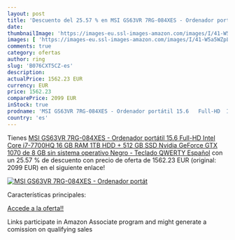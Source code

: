 ```yaml
---
layout: post
title: 'Descuento del 25.57 % en MSI GS63VR 7RG-084XES - Ordenador portát'
date: 
thumbnailImage: 'https://images-eu.ssl-images-amazon.com/images/I/41-W5a5WZpL._SL200_.jpg'
images: [ 'https://images-eu.ssl-images-amazon.com/images/I/41-W5a5WZpL._SL200_.jpg' ]
comments: true
category: ofertas
author: ring
slug: 'B076CXT5CZ-es'
description:
actualPrice: 1562.23 EUR
currency: EUR
price: 1562.23
comparePrice: 2099 EUR
inStock: true
prodname: 'MSI GS63VR 7RG-084XES - Ordenador portátil 15.6   Full-HD  Intel Core i7-7700HQ  16 GB RAM  1TB HDD + 512 GB SSD  Nvidia GeForce GTX 1070 de 8 GB  sin sistema operativo  Negro - Teclado QWERTY Español'
country: 'es'
---
```


Tienes [MSI GS63VR 7RG-084XES - Ordenador portátil 15.6   Full-HD  Intel Core i7-7700HQ  16 GB RAM  1TB HDD + 512 GB SSD  Nvidia GeForce GTX 1070 de 8 GB  sin sistema operativo  Negro - Teclado QWERTY Español](https://www.amazon.es/dp/B076CXT5CZ/?tag=tolees-21) con un 25.57 % de descuento con precio de oferta de 1562.23 EUR (original: 2099 EUR) en el siguiente enlace!

[![MSI GS63VR 7RG-084XES - Ordenador portát](https://images-eu.ssl-images-amazon.com/images/I/41-W5a5WZpL._SL200_.jpg)](https://www.amazon.es/dp/B076CXT5CZ/?tag=tolees-21)

Características principales:


[Accede a la oferta!!](https://www.amazon.es/dp/B076CXT5CZ/?tag=tolees-21)

Links participate in Amazon Associate program and might generate a comission on qualifying sales



